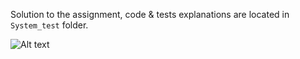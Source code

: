 Solution to the assignment, code & tests explanations are located in `System_test` folder.

![Alt text](https://users.metropolia.fi/~andriid/Draivi_Media_info/QA_assignment.png)
